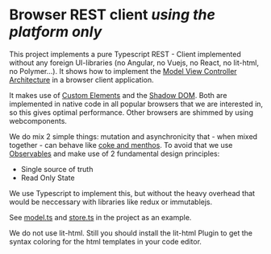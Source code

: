 # Browser REST client _using the platform only_

This project implements a pure Typescript REST - Client implemented without any
foreign UI-libraries (no Angular, no Vuejs, no React, no lit-html, no Polymer...).
It shows how to implement the [Model View Controller Architecture](https://aberger.at/blog/architecture/javafx/2019/10/26/mvc-pattern-javafx.html) in a browser client application.

It makes use of [Custom Elements](https://developer.mozilla.org/en-US/docs/Web/Web_Components/Using_custom_elements) and the [Shadow DOM](https://developer.mozilla.org/en-US/docs/Web/Web_Components/Using_shadow_DOM). Both are implemented in native code in all popular browsers that we are interested in, so this gives optimal performance.
Other browsers are shimmed by using webcomponents.

We do mix 2 simple things: mutation and asynchronicity that - when mixed together - 
can behave like [coke and menthos](https://www.youtube.com/watch?v=ZwyMcV9emmc).
To avoid that we use [Observables](http://reactivex.io/)
and make use of 2 fundamental design principles:
- Single source of truth
- Read Only State

We use Typescript to implement this, but without the heavy overhead that would be neccessary with libraries like redux or immutablejs.

See [model.ts](./src/model/model.ts) and [store.ts](./src/model/store.ts) in the project as an example.

We do not use lit-html. Still you should install the lit-html Plugin to get the syntax coloring for the html templates in your code editor.


